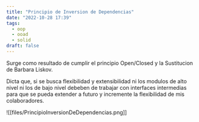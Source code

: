 ```yaml
---
title: "Principio de Inversion de Dependencias"
date: "2022-10-28 17:39"
tags: 
  - oop
  - ooad
  - solid
draft: false
---
```

Surge como resultado de cumplir el principio Open/Closed y la Sustitucion de Barbara Liskov.

Dicta que, si se busca flexibilidad y extensibilidad ni los modulos de alto nivel ni los de bajo nivel debeben de trabajar con interfaces intermedias para que se pueda extender a futuro y incremente la flexibilidad de mis colaboradores.

![[files/PrincipioInversionDeDependencias.png]]
